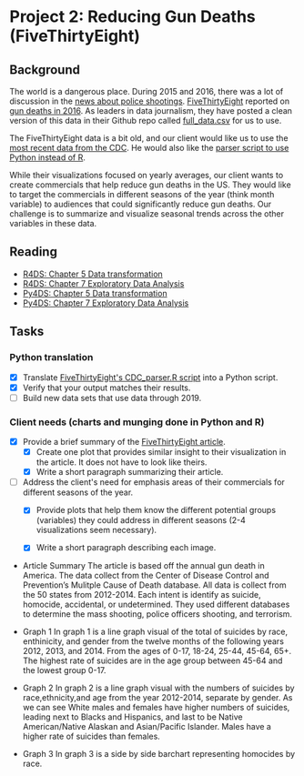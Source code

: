 # Project 2: Reducing Gun Deaths (FiveThirtyEight) 

## Background 

The world is a dangerous place.  During 2015 and 2016, there was a lot of discussion in the [news about police shootings](http://www.cbsnews.com/pictures/controversial-police-shootings/).  [FiveThirtyEight](https://fivethirtyeight.com/) reported on [gun deaths in 2016](https://fivethirtyeight.com/features/gun-deaths/).  As leaders in data journalism, they have posted a clean version of this data in their Github repo called [full_data.csv](https://github.com/fivethirtyeight/guns-data) for us to use. 

The FiveThirtyEight data is a bit old, and our client would like us to use the [most recent data from the CDC](https://www.cdc.gov/nchs/data_access/VitalStatsOnline.htm#Mortality_Multiple).  He would also like the [parser script to use Python instead of R](https://github.com/fivethirtyeight/guns-data/blob/master/CDC_parser.R
).

While their visualizations focused on yearly averages, our client wants to create commercials that help reduce gun deaths in the US.  They would like to target the commercials in different seasons of the year (think month variable) to audiences that could significantly reduce gun deaths. Our challenge is to summarize and visualize seasonal trends across the other variables in these data.

## Reading

- [R4DS: Chapter 5 Data transformation](https://r4ds.had.co.nz/transform.html)
- [R4DS: Chapter 7 Exploratory Data Analysis](https://r4ds.had.co.nz/exploratory-data-analysis.html)
- [Py4DS: Chapter 5 Data transformation](https://byuidatascience.github.io/python4ds/transform.html)
- [Py4DS: Chapter 7 Exploratory Data Analysis](https://byuidatascience.github.io/python4ds/exploratory-data-analysis.html)

## Tasks

### Python translation

- [x] Translate [FiveThirtyEight's CDC_parser.R script](https://github.com/fivethirtyeight/guns-data/blob/master/CDC_parser.R) into a Python script.
- [x] Verify that your output matches their results.
- [ ] Build new data sets that use data through 2019.

### Client needs (charts and munging done in Python and R)

- [x] Provide a brief summary of the [FiveThirtyEight article](https://fivethirtyeight.com/features/gun-deaths/).
    - [x] Create one plot that provides similar insight to their visualization in the article. It does not have to look like theirs.
    - [x] Write a short paragraph summarizing their article.
- [ ] Address the client's need for emphasis areas of their commercials for different seasons of the year.
    - [x] Provide plots that help them know the different potential groups (variables) they could address in different seasons (2-4 visualizations seem necessary).
    - [x] Write a short paragraph describing each image.


- Article Summary
The article is based off the annual gun death in America. The data collect from the Center of Disease Control and Prevention’s Mulitple Cause of Death database. All data is collect from the 50 states from 2012-2014. Each intent is identify as suicide, homocide, accidental, or undetermined. They used different databases to determine the mass shooting, police officers shooting, and terrorism.


- Graph 1
In graph 1 is a line graph visual of the total of suicides by race, enthinicity, and gender from the twelve months of the following years 2012, 2013, and 2014. From the ages of 0-17, 18-24, 25-44, 45-64, 65+. The highest rate of suicides are in the age group between 45-64 and the lowest group 0-17. 

- Graph 2 
In graph 2 is a line graph visual with the numbers of suicides by race,ethnicity,and age 
from the year 2012-2014, separate by gender. As we can see White males and females
have higher numbers of suicides, leading next to Blacks and Hispanics, and last
to be Native American/Native Alaskan and Asian/Pacific Islander. Males have a 
higher rate of suicides than females. 

- Graph 3 
In graph 3 is a side by side barchart representing homocides by race.
